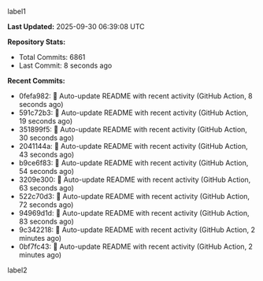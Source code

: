 
label1 
<!-- ACTIVITY_START -->
**Last Updated:** 2025-09-30 06:39:08 UTC

**Repository Stats:**
- Total Commits: 6861
- Last Commit: 8 seconds ago

**Recent Commits:**
- 0fefa982: 🤖 Auto-update README with recent activity (GitHub Action, 8 seconds ago)
- 591c72b3: 🤖 Auto-update README with recent activity (GitHub Action, 19 seconds ago)
- 351899f5: 🤖 Auto-update README with recent activity (GitHub Action, 30 seconds ago)
- 2041144a: 🤖 Auto-update README with recent activity (GitHub Action, 43 seconds ago)
- b9ce6f83: 🤖 Auto-update README with recent activity (GitHub Action, 54 seconds ago)
- 3209e300: 🤖 Auto-update README with recent activity (GitHub Action, 63 seconds ago)
- 522c70d3: 🤖 Auto-update README with recent activity (GitHub Action, 72 seconds ago)
- 94969d1d: 🤖 Auto-update README with recent activity (GitHub Action, 83 seconds ago)
- 9c342218: 🤖 Auto-update README with recent activity (GitHub Action, 2 minutes ago)
- 0bf7fc43: 🤖 Auto-update README with recent activity (GitHub Action, 2 minutes ago)
<!-- ACTIVITY_END -->

label2
